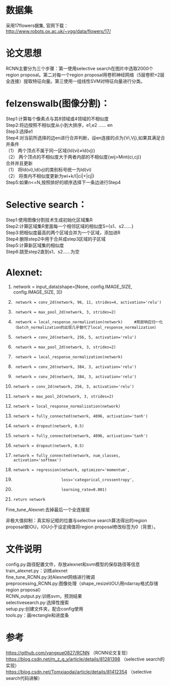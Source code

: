 # 数据集
采用17flowers据集, 官网下载：http://www.robots.ox.ac.uk/~vgg/data/flowers/17/

# 论文思想
RCNN主要分为三个步骤：第一使用selective search在图片中选取2000个region proposal。第二对每一个region proposal用卷积神经网络（5层卷积+2层全连接）提取特征向量。第三使用一组线性SVM对特征向量进行分类。

# felzenswalb(图像分割)：
Step1:计算每个像素点与其8领域或4领域的不相似度  
Step2:将边按照不相似度从小到大排序，e1,e2 …… en  
Step3:选择e1  
Step4:对当前所选择的边en进行合并判断，设en连接的点为{Vi,Vj},如果其满足合并条件  
（1）	两个顶点不属于同一区域{Id(vi)≠Id(vj)}  
（2）	两个顶点的不相似度大于两者内部的不相似度{wij>Mint(ci,cj)}  
合并并且更新  
（1）	将Id(vi),Id(vj)的类别标号统一为Id(vi)  
（2）	将类内不相似度更新为wi+k/(|ci|+|cj|)  
Step5:如果n<=N,按照排好的顺序选择下一条边进行Step4  

# Selective search：
Step1:使用图像分割技术生成初始化区域集R  
Step2:计算区域集R里面每一个相邻区域的相似度S={s1、s2......}  
Step3:把相似度最高的两个区域合并为一个区域，添加进R  
Step4:删除step2中用于合并成step3区域的子区域  
Step5:计算新区域集的相似度  
Step6:跳至step2直到s1、s2......为空  

# Alexnet:
1.	network = input_data(shape=[None, config.IMAGE_SIZE, config.IMAGE_SIZE, 3])
2.	    network = conv_2d(network, 96, 11, strides=4, activation='relu')  
3.	    network = max_pool_2d(network, 3, strides=2)  
4.	    network = local_response_normalization(network)     #局部响应归一化（batch_normalization的出现几乎替代了local_response_normalization）  
5.	    network = conv_2d(network, 256, 5, activation='relu')  
6.	    network = max_pool_2d(network, 3, strides=2)  
7.	    network = local_response_normalization(network)  
8.	    network = conv_2d(network, 384, 3, activation='relu')  
9.	    network = conv_2d(network, 384, 3, activation='relu')  
10.	    network = conv_2d(network, 256, 3, activation='relu')  
11.	    network = max_pool_2d(network, 3, strides=2)  
12.	    network = local_response_normalization(network)  
13.	    network = fully_connected(network, 4096, activation='tanh')  
14.	    network = dropout(network, 0.5)  
15.	    network = fully_connected(network, 4096, activation='tanh')  
16.	    network = dropout(network, 0.5)  
17.	    network = fully_connected(network, num_classes, activation='softmax')  
18.	    network = regression(network, optimizer='momentum',  
19.	                         loss='categorical_crossentropy',  
20.	                         learning_rate=0.001)  
21.	    return network    
Fine_tune_Alexnet:去掉最后一个全连接层  

非极大值抑制：真实标记框的位置与selective search算法得出的region proposal做IOU，IOU小于设定阈值将region proposal修改标签为0（背景）。  

# 文件说明
config.py:路径配置文件，存放alexnet和svm模型的保存路径等信息  
train_alexnet.py：训练alexnet  
fine_tune_RCNN.py:对Alexnet网络进行微调  
preprocessing_RCNN.py:图像处理（shape_resize\IOU\用ndarray格式存储region proposal）  
RCNN_output.py:训练svm，预测结果  
selectivesearch.py:选择性搜索  
setup.py:创建文件夹，配合config使用  
tools.py：画rectangle和进度条  
 

# 参考
https://github.com/yangxue0827/RCNN （RCNN论文复现）  
https://blog.csdn.net/m_z_g_y/article/details/81281398 （selective search的实现）  
https://blog.csdn.net/Tomxiaodai/article/details/81412354 （selective search代码讲解）  
